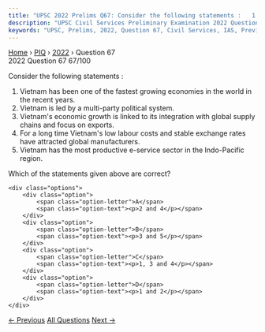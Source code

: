 ```yaml
---
title: "UPSC 2022 Prelims Q67: Consider the following statements :   1. Vietnam has been on..."
description: "UPSC Civil Services Preliminary Examination 2022 Question 67 with options and answer"
keywords: "UPSC, Prelims, 2022, Question 67, Civil Services, IAS, Previous Year Questions"
---
```


<nav class="breadcrumb">
    <a href="../../">Home</a>
    <span>›</span>
    <a href="../">PIQ</a>
    <span>›</span>
    <a href="./">2022</a>
    <span>›</span>
    <span>Question 67</span>
</nav>

<div class="question-header">
    <div class="question-meta">
        <span class="year-badge">2022</span>
        <span class="question-number">Question 67</span>
        <span class="progress">67/100</span>
    </div>
    <div class="progress-bar">
        <div class="progress-fill" style="width: 67.0%"></div>
    </div>
</div>

<div class="question-content">
    <div class="question-text">
        <p>Consider the following statements :</p>
<ol>
<li>Vietnam has been one of the fastest growing economies in the world in the recent years.</li>
<li>Vietnam is led by a multi-party political system.</li>
<li>Vietnam's economic growth is linked to its integration with global supply chains and focus on exports.</li>
<li>For a long time Vietnam's low labour costs and stable exchange rates have attracted global manufacturers.</li>
<li>Vietnam has the most productive e-service sector in the Indo-Pacific region.</li>
</ol>
<p>Which of the statements given above are correct?</p>
    </div>
    
    <div class="options">
        <div class="option">
            <span class="option-letter">A</span>
            <span class="option-text"><p>2 and 4</p></span>
        </div>
        <div class="option">
            <span class="option-letter">B</span>
            <span class="option-text"><p>3 and 5</p></span>
        </div>
        <div class="option">
            <span class="option-letter">C</span>
            <span class="option-text"><p>1, 3 and 4</p></span>
        </div>
        <div class="option">
            <span class="option-letter">D</span>
            <span class="option-text"><p>1 and 2</p></span>
        </div>
    </div>
</div>

<div class="question-nav">
    <a href="../q066-consider-the-following-1-asian-infrastructure-inve/" class="nav-btn prev">← Previous</a>
    <a href="../" class="nav-btn center">All Questions</a>
    <a href="../q068-in-india-which-one-of-the-following-is-responsible/" class="nav-btn next">Next →</a>
</div>
